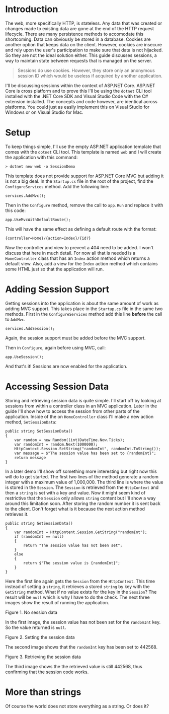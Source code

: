 # Introduction

The web, more specifically HTTP, is stateless.  Any data that was created or changes made to existing data are gone at the end of the HTTP request lifecycle.  There are many persistence methods to accomodate this shortcoming.  Data can obviously be stored in a database.  Cookies are another option that keeps data on the client.  However, cookies are insecure and rely upon the user's participation to make sure that data is not hijacked.  So they are not the ideal solution either.  This guide discusses sessions, a way to maintain state between requests that is managed on the server.  

> Sessions do use cookies.  However, they store only an anonymous session ID which would be useless if acquired by another application.

I'll be discussing sessions within the context of ASP.NET Core.  ASP.NET Core is cross platform and to prove this I'll be using the `dotnet` CLI tool installed with the .NET Core SDK and VIsual Studio Code with the C# extension installed.  The concepts and code however, are identical across platforms.  You could just as easily implement this on Visual Studio for Windows or on Visual Studio for Mac.

# Setup

To keep things simple, I'll use the empty ASP.NET application template that comes with the `dotnet` CLI tool.  This template is named `web` and I will create the application with this command:

```
> dotnet new web -o SessionDemo
```

This template does not provide support for ASP.NET Core MVC but adding it is not a big deal.  In the `Startup.cs` file in the root of the project, find the `ConfigureServices` method.  Add the following line:

```
services.AddMvc();
```

Then in the `Configure` method, remove the call to `app.Run` and replace it with this code:

```
app.UseMvcWithDefaultRoute();
```

This will have the same effect as defining a default route with the format:

```
{controller=Home}/{action=Index}/{id?}
```

Now the controller and view to prevent a 404 need to be added.  I won't discuss that here in much detail.  For now all that is needed is a `HomeController` class that has an `Index` action method which returns a default view.  Also, add a view for the `Index` action method which contains some HTML just so that the application will run.

# Adding Session Support

Getting sessions into the application is about the same amount of work as adding MVC support.  This takes place in the `Startup.cs` file in the same two methods.  First in the `ConfigureServices` method add this line **before** the call to `AddMvc`.

```
services.AddSession();
```

Again, the session support must be added before the MVC support.

Then in `Configure`, again before using MVC, call:

```
app.UseSession();
```

And that's it!  Sessions are now enabled for the application.

# Accessing Session Data

Storing and retrieving session data is quite simple.  I'll start off by looking at sessions from within a controller class in an MVC application.  Later in the guide I'll show how to access the session from other parts of the application.  Inside of the on `HomeController` class I'll make a new action method, `SetSessionData`:

```
public string SetSessionData()
{
    var random = new Random((int)DateTime.Now.Ticks);
    var randomInt = random.Next(1000000);
    HttpContext.Session.SetString("randomInt", randomInt.ToString());
    var message = $"The session value has been set to {randomInt}";
    return message
}
```

In a later demo I'll show off something more interesting but right now this will do to get started.  The first two lines of the method generate a random integer with a maximum value of 1,000,000.  The third line is where the value is stored in the `Session`.  The `Session` is retrieved from the `HttpContext` and then a `string` is set with a key and value.  Now it might seem kind of restrictive that the `Session` only allows `string` content but I'll show a way around this limitation soon.  After storing the random number it is sent back to the client.  Don't forget what is it because the next action method retrieves it.

```
public string GetSessionData()
{
    var randomInt = HttpContent.Session.GetString("randomInt");
    if (randomInt == null)
    {
        return "The session value has not been set";
    }
    else
    {
        return $"The session value is {randomInt}";
    }
}
```

Here the first line again gets the `Session` from the `HttpContext`.  This time instead of setting a `string`, it retrieves a stored `string` by key with the `GetString` method.  What if no value exists for the key in the `Session`?  The result will be `null` which is why I have to do the check.  The next three images show the result of running the application.

Figure 1. No session data

In the first image, the session value has not been set for the `randomInt` key.  So the value returned is `null`.

Figure 2. Setting the session data

The second image shows that the `randomInt` key has been set to 442568.

Figure 3. Retrieving the session data

The third image shows the the retrieved value is still 442568, thus confirming that the session code works.

# More than strings

Of course the world does not store everything as a string.  Or does it?